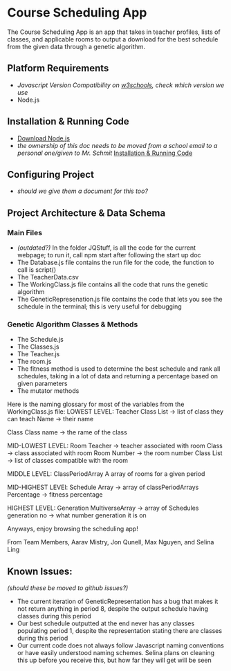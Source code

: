 # Course Scheduling App

The Course Scheduling App is an app that takes in teacher profiles, lists of classes, and applicable rooms to output a download for the best schedule from the given data through a genetic algorithm.

## Platform Requirements
  - *Javascript Version Compatibility on [w3schools](https://www.w3schools.com/js/js_versions.asp), check which version we use*
  - Node.js

## Installation & Running Code
  - [Download Node.js](https://nodejs.org/en/download)
  - *the ownership of this doc needs to be moved from a school email to a personal one/given to Mr. Schmit* [Installation & Running Code](https://docs.google.com/document/d/1ALOxzGyS3BOwQFgnIHnT7ABrvpJEfU8J2q1Bybjsdqk/edit?usp=sharing)

## Configuring Project
  - *should we give them a document for this too?*

## Project Architecture & Data Schema

### Main Files
  - *(outdated?)* In the folder JQStuff, is all the code for the current webpage; to run it, call npm start after following the start up doc
  - The Database.js file contains the run file for the code, the function to call is script()
  - The TeacherData.csv
  - The WorkingClass.js file contains all the code that runs the genetic algorithm
  - The GeneticRepresenation.js file contains the code that lets you see the schedule in the terminal; this is very useful for debugging

### Genetic Algorithm Classes & Methods
  - The Schedule.js
  - The Classes.js
  - The Teacher.js
  - The room.js
  - The fitness method is used to determine the best schedule and rank all schedules, taking in a lot of data and returning a percentage based on given parameters
  - The mutator methods

Here is the naming glossary for most of the variables from the WorkingClass.js file:
LOWEST LEVEL:
Teacher
	Class List → list of class they can teach
	Name → their name

Class
	Class name → the rame of the class

MID-LOWEST LEVEL:
Room
	Teacher → teacher associated with room
	Class → class associated with room
	Room Number → the room number
	Class List → list of classes compatible with the room

MIDDLE LEVEL:
ClassPeriodArray
	A array of rooms for a given period

MID-HIGHEST LEVEl:
Schedule
	Array → array of classPeriodArrays
	Percentage → fitness percentage

HIGHEST LEVEL:
Generation
	MultiverseArray → array of Schedules
	generation no → what number generation it is on


Anyways, enjoy browsing the scheduling app!

From Team Members,
Aarav Mistry, Jon Qunell, Max Nguyen, and Selina Ling

## Known Issues:
*(should these be moved to github issues?)*
  - The current iteration of GeneticRepresentation has a bug that makes it not return anything in period 8, despite the output schedule having classes during this period
  - Our best schedule outputted at the end never has any classes populating period 1, despite the representation stating there are classes during this period
  - Our current code does not always follow Javascript naming conventions or have easily understood naming schemes. Selina plans on cleaning this up before you receive this, but how far they will get will be seen
